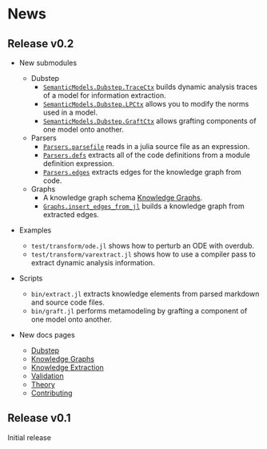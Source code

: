 # News

## Release v0.2

- New submodules
  - Dubstep
    - [`SemanticModels.Dubstep.TraceCtx`](@ref) builds dynamic analysis traces of a model for information extraction.
    - [`SemanticModels.Dubstep.LPCtx`](@ref) allows you to modify the norms used in a model.
    - [`SemanticModels.Dubstep.GraftCtx`](@ref) allows grafting components of one model onto another.
  - Parsers
    - [`Parsers.parsefile`](@ref) reads in a julia source file as an expression.
    - [`Parsers.defs`](@ref) extracts  all of the code definitions from a module definition expression.
    - [`Parsers.edges`](@ref) extracts edges for the knowledge graph from code.
  - Graphs
    - A knowledge graph schema [Knowledge Graphs](@ref).
    - [`Graphs.insert_edges_from_jl`](@ref) builds a knowledge graph from extracted edges.
- Examples
  - `test/transform/ode.jl` shows how to perturb an ODE with overdub.
  - `test/transform/varextract.jl` shows how to use a compiler pass to extract dynamic analysis information.
- Scripts
  - `bin/extract.jl` extracts knowledge elements from parsed markdown and source code files.
  - `bin/graft.jl` performs metamodeling by grafting a component of one model onto another.
  

- New docs pages
  - [Dubstep](@ref)
  - [Knowledge Graphs](@ref)
  - [Knowledge Extraction](@ref)
  - [Validation](./validation.md)
  - [Theory](./theory.md)
  - [Contributing](./contributing.md)

## Release v0.1

Initial release
